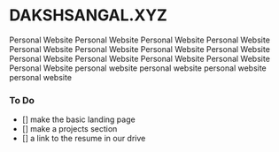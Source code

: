 # DAKSHSANGAL.XYZ 


Personal Website
Personal Website
Personal Website
Personal Website
Personal Website
Personal Website
Personal Website
Personal Website
Personal Website
Personal Website
Personal Website
Personal Website
Personal Website
personal website
personal website
personal website
personal website

### To Do 

- [] make the basic landing page 
- [] make a projects section
- [] a link to the resume in our drive








